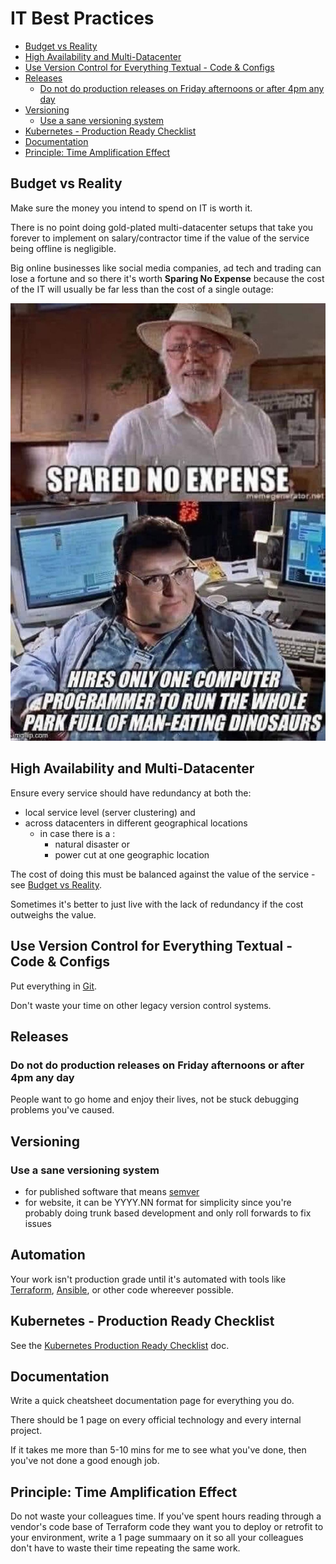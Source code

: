 # IT Best Practices

<!-- INDEX_START -->

- [Budget vs Reality](#budget-vs-reality)
- [High Availability and Multi-Datacenter](#high-availability-and-multi-datacenter)
- [Use Version Control for Everything Textual - Code & Configs](#use-version-control-for-everything-textual---code--configs)
- [Releases](#releases)
  - [Do not do production releases on Friday afternoons or after 4pm any day](#do-not-do-production-releases-on-friday-afternoons-or-after-4pm-any-day)
- [Versioning](#versioning)
  - [Use a sane versioning system](#use-a-sane-versioning-system)
- [Kubernetes - Production Ready Checklist](#kubernetes---production-ready-checklist)
- [Documentation](#documentation)
- [Principle: Time Amplification Effect](#principle-time-amplification-effect)

<!-- INDEX_END -->

## Budget vs Reality

Make sure the money you intend to spend on IT is worth it.

There is no point doing gold-plated multi-datacenter setups that take you forever to implement on salary/contractor time
if the value of the service being offline is negligible.

Big online businesses like social media companies,
ad tech and trading can lose a fortune
and so there it's worth **Sparing No Expense**
because the cost of the IT will usually be far less than the cost of a single outage:

![Jurassic Park - Spared No Expense](images/jurassic_park_spared_no_expense.jpeg)

## High Availability and Multi-Datacenter

Ensure every service should have redundancy at both the:

- local service level (server clustering) and
- across datacenters in different geographical locations
  - in case there is a :
    - natural disaster or
    - power cut at one geographic location

The cost of doing this must be balanced against the value of the service - see [Budget vs Reality](#budget-vs-reality).

Sometimes it's better to just live with the lack of redundancy if the cost outweighs the value.

## Use Version Control for Everything Textual - Code & Configs

Put everything in [Git](git.md).

Don't waste your time on other legacy version control systems.

## Releases

### Do not do production releases on Friday afternoons or after 4pm any day

People want to go home and enjoy their lives, not be stuck debugging problems you've caused.

## Versioning

### Use a sane versioning system

- for published software that means [semver](https://semver.org/)
- for website, it can be YYYY.NN format for simplicity since you're probably doing trunk based development
  and only roll forwards to fix issues

## Automation

Your work isn't production grade until it's automated with tools like [Terraform](terraform.md), [Ansible](ansible.md),
or other code whereever possible.

## Kubernetes - Production Ready Checklist

See the [Kubernetes Production Ready Checklist](kubernetes-production-ready-checklist.md) doc.

## Documentation

Write a quick cheatsheet documentation page for everything you do.

There should be 1 page on every official technology and every internal project.

If it takes me more than 5-10 mins for me to see what you've done, then you've not done a good enough job.

## Principle: Time Amplification Effect

Do not waste your colleagues time. If you've spent hours reading through a vendor's code base of Terraform code they want you to deploy or retrofit to your environment, write a 1 page summaary on it so all your colleagues don't have to waste their time repeating the same work.
